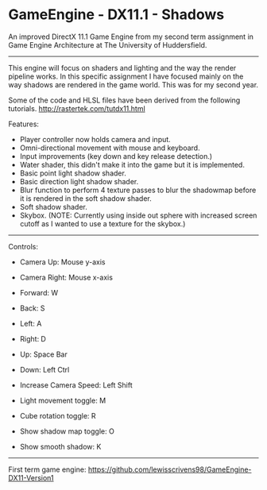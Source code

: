 # GameEngine - DX11.1 - Shadows

An improved DirectX 11.1 Game Engine from my second term assignment in Game Engine Architecture at The University of Huddersfield.

----------------------------------------------------------------------------------

This engine will focus on shaders and lighting and the way the render pipeline works. In this specific assignment I have focused mainly on the way shadows are rendered in the game world. This was for my second year.

Some of the code and HLSL files have been derived from the following tutorials. 
http://rastertek.com/tutdx11.html

Features:

- Player controller now holds camera and input.
- Omni-directional movement with mouse and keyboard.
- Input improvements (key down and key release detection.)
- Water shader, this didn't make it into the game but it is implemented.
- Basic point light shadow shader.
- Basic direction light shadow shader.
- Blur function to perform 4 texture passes to blur the shadowmap before it is rendered in the soft shadow shader.
- Soft shadow shader.
- Skybox. (NOTE: Currently using inside out sphere with increased screen cutoff as I wanted to use a texture for the skybox.)

----------------------------------------------------------------------------------

Controls:

- Camera Up: Mouse y-axis
- Camera Right: Mouse x-axis
- Forward: W
- Back: S
- Left: A
- Right: D
- Up: Space Bar
- Down: Left Ctrl
- Increase Camera Speed: Left Shift

- Light movement toggle: M
- Cube rotation toggle: R
- Show shadow map toggle: O
- Show smooth shadow: K

----------------------------------------------------------------------------------

First term game engine: https://github.com/lewisscrivens98/GameEngine-DX11-Version1
